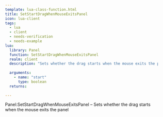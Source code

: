 ```yaml
---
template: lua-class-function.html
title: SetStartDragWhenMouseExitsPanel
icon: lua-client
tags:
  - lua
  - client
  - needs-verification
  - needs-example
lua:
  library: Panel
  function: SetStartDragWhenMouseExitsPanel
  realm: client
  description: "Sets whether the drag starts when the mouse exits the panel"
  
  arguments:
    - name: "start"
      type: boolean
  returns:
    
---
```


<div class="lua__search__keywords">
Panel:SetStartDragWhenMouseExitsPanel &#x2013; Sets whether the drag starts when the mouse exits the panel
</div>
